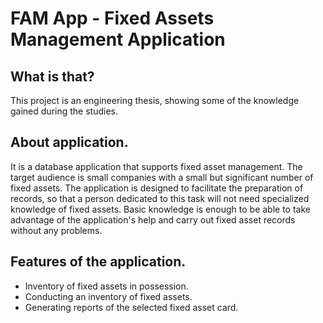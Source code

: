 # FAM App - Fixed Assets Management Application

## What is that?
This project is an engineering thesis, showing some of the knowledge gained during the studies.

## About application.
It is a database application that supports fixed asset management. The target audience is small companies with a small but significant number of fixed assets. 
The application is designed to facilitate the preparation of records, so that a person dedicated to this task will not need specialized knowledge of fixed assets. 
Basic knowledge is enough to be able to take advantage of the application's help and carry out fixed asset records without any problems.

## Features of the application.
- Inventory of fixed assets in possession.
- Conducting an inventory of fixed assets.
- Generating reports of the selected fixed asset card.
